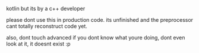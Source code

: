 kotlin but its by a c++ developer

please dont use this in production code. its unfinished and the preprocessor cant totally reconstruct code yet.

also, dont touch advanced if you dont know what youre doing, dont even look at it, it doesnt exist :p